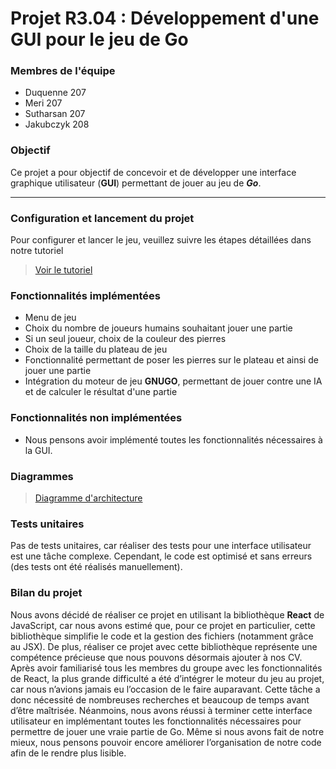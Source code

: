 # Projet R3.04 : Développement d'une GUI pour le jeu de Go

### Membres de l'équipe
- Duquenne 207
- Meri 207
- Sutharsan 207
- Jakubczyk 208
  
### Objectif
Ce projet a pour objectif de concevoir et de développer une interface graphique utilisateur (**GUI**) permettant de jouer au jeu de ***Go***.

--- 
### Configuration et lancement du projet
Pour configurer et lancer le jeu, veuillez suivre les étapes détaillées dans notre tutoriel
> [Voir le tutoriel](./docs/tutoriel.md)

### Fonctionnalités implémentées
- Menu de jeu
- Choix du nombre de joueurs humains souhaitant jouer une partie
- Si un seul joueur, choix de la couleur des pierres
- Choix de la taille du plateau de jeu
- Fonctionnalité permettant de poser les pierres sur le plateau et ainsi de jouer une partie
- Intégration du moteur de jeu **GNUGO**, permettant de jouer contre une IA et de calculer le résultat d'une partie
  
### Fonctionnalités non implémentées
- Nous pensons avoir implémenté toutes les fonctionnalités nécessaires à la GUI.

### Diagrammes

>  [Diagramme d'architecture](docs/Diagramme%20d'architecture%20Go.pdf)

### Tests unitaires
Pas de tests unitaires, car réaliser des tests pour une interface utilisateur est une tâche complexe. Cependant, le code est optimisé et sans erreurs (des tests ont été réalisés manuellement).
  
### Bilan du projet
Nous avons décidé de réaliser ce projet en utilisant la bibliothèque **React** de JavaScript, car nous avons estimé que, pour ce projet en particulier, cette bibliothèque simplifie le code et la gestion des fichiers (notamment grâce au JSX). De plus, réaliser ce projet avec cette bibliothèque représente une compétence précieuse que nous pouvons désormais ajouter à nos CV. Après avoir familiarisé tous les membres du groupe avec les fonctionnalités de React, la plus grande difficulté a été d’intégrer le moteur du jeu au projet, car nous n’avions jamais eu l’occasion de le faire auparavant. Cette tâche a donc nécessité de nombreuses recherches et beaucoup de temps avant d’être maîtrisée.
Néanmoins, nous avons réussi à terminer cette interface utilisateur en implémentant toutes les fonctionnalités nécessaires pour permettre de jouer une vraie partie de Go. Même si nous avons fait de notre mieux, nous pensons pouvoir encore améliorer l’organisation de notre code afin de le rendre plus lisible.
